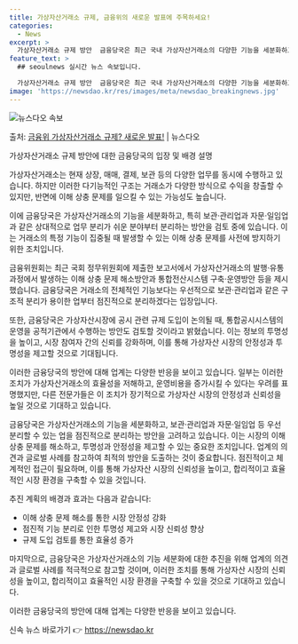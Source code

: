 ```yaml
---
title: 가상자산거래소 규제, 금융위의 새로운 발표에 주목하세요!
categories:
  - News
excerpt: >
  가상자산거래소 규제 방안  금융당국은 최근 국내 가상자산거래소의 다양한 기능을 세분화하고 분리하는 방안을 검…
feature_text: >
  ## seoulnews 실시간 뉴스 속보입니다.

  가상자산거래소 규제 방안  금융당국은 최근 국내 가상자산거래소의 다양한 기능을 세분화하고 분리하는 방안을 검…
image: 'https://newsdao.kr/res/images/meta/newsdao_breakingnews.jpg'
---
```


![뉴스다오 속보](https://newsdao.kr/res/images/meta/newsdao_breakingnews.jpg)

<p>출처: <a href="https://newsdao.kr/4237" rel="dofollow">금융위 가상자산거래소 규제? 새로운 발표!</a> | 뉴스다오</p>

가상자산거래소 규제 방안에 대한 금융당국의 입장 및 배경 설명

가상자산거래소는 현재 상장, 매매, 결제, 보관 등의 다양한 업무를 동시에 수행하고 있습니다. 하지만 이러한 다기능적인 구조는 거래소가 다양한 방식으로 수익을 창출할 수 있지만, 반면에 이해 상충 문제를 일으킬 수 있는 가능성도 높습니다.

이에 금융당국은 가상자산거래소의 기능을 세분화하고, 특히 보관·관리업과 자문·일임업과 같은 상대적으로 업무 분리가 쉬운 분야부터 분리하는 방안을 검토 중에 있습니다. 이는 거래소의 특정 기능이 집중될 때 발생할 수 있는 이해 상충 문제를 사전에 방지하기 위한 조치입니다.

금융위원회는 최근 국회 정무위원회에 제출한 보고서에서 가상자산거래소의 발행·유통과정에서 발생하는 이해 상충 문제 해소방안과 통합전산시스템 구축·운영방안 등을 제시했습니다. 금융당국은 거래소의 전체적인 기능보다는 우선적으로 보관·관리업과 같은 구조적 분리가 용이한 업부터 점진적으로 분리하겠다는 입장입니다.

또한, 금융당국은 가상자산시장에 공시 관련 규제 도입이 논의될 때, 통합공시시스템의 운영을 공적기관에서 수행하는 방안도 검토할 것이라고 밝혔습니다. 이는 정보의 투명성을 높이고, 시장 참여자 간의 신뢰를 강화하며, 이를 통해 가상자산 시장의 안정성과 투명성을 제고할 것으로 기대됩니다.

이러한 금융당국의 방안에 대해 업계는 다양한 반응을 보이고 있습니다. 일부는 이러한 조치가 가상자산거래소의 효율성을 저해하고, 운영비용을 증가시킬 수 있다는 우려를 표명했지만, 다른 전문가들은 이 조치가 장기적으로 가상자산 시장의 안정성과 신뢰성을 높일 것으로 기대하고 있습니다.

금융당국은 가상자산거래소의 기능을 세분화하고, 보관·관리업과 자문·일임업 등 우선 분리할 수 있는 업을 점진적으로 분리하는 방안을 고려하고 있습니다.
이는 시장의 이해 상충 문제를 해소하고, 투명성과 안정성을 제고할 수 있는 중요한 조치입니다. 업계의 의견과 글로벌 사례를 참고하여 최적의 방안을 도출하는 것이 중요합니다. 점진적이고 체계적인 접근이 필요하며, 이를 통해 가상자산 시장의 신뢰성을 높이고, 합리적이고 효율적인 시장 환경을 구축할 수 있을 것입니다.

추진 계획의 배경과 효과는 다음과 같습니다:
- 이해 상충 문제 해소를 통한 시장 안정성 강화
- 점진적 기능 분리로 인한 투명성 제고와 시장 신뢰성 향상
- 규제 도입 검토를 통한 효율성 증가

마지막으로, 금융당국은 가상자산거래소의 기능 세분화에 대한 추진을 위해 업계의 의견과 글로벌 사례를 적극적으로 참고할 것이며, 이러한 조치를 통해 가상자산 시장의 신뢰성을 높이고, 합리적이고 효율적인 시장 환경을 구축할 수 있을 것으로 기대하고 있습니다.

이러한 금융당국의 방안에 대해 업계는 다양한 반응을 보이고 있습니다. 

신속 뉴스 바로가기 👉 <a href="https://newsdao.kr" rel="dofollow">https://newsdao.kr</a>



